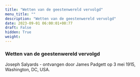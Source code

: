 ```yaml
---
title: "Wetten van de geestenwereld vervolgd"
menu_title: ""
description: "Wetten van de geestenwereld vervolgd"
date: 2023-09-01 06:00:01+00:77
draft: False
hidden: True
weight:
---
```

### Wetten van de geestenwereld vervolgd

Joseph Salyards - ontvangen door James Padgett op 3 mei 1915, Washington, DC, USA.
